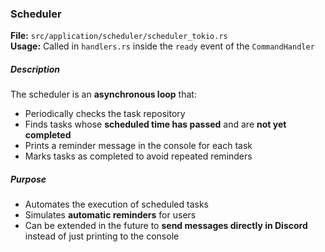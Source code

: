 ### Scheduler

**File:** `src/application/scheduler/scheduler_tokio.rs`  
**Usage:** Called in `handlers.rs` inside the `ready` event of the `CommandHandler`

##### Description
The scheduler is an **asynchronous loop** that:

- Periodically checks the task repository
- Finds tasks whose **scheduled time has passed** and are **not yet completed**
- Prints a reminder message in the console for each task
- Marks tasks as completed to avoid repeated reminders

##### Purpose
- Automates the execution of scheduled tasks
- Simulates **automatic reminders** for users
- Can be extended in the future to **send messages directly in Discord** instead of just printing to the console
